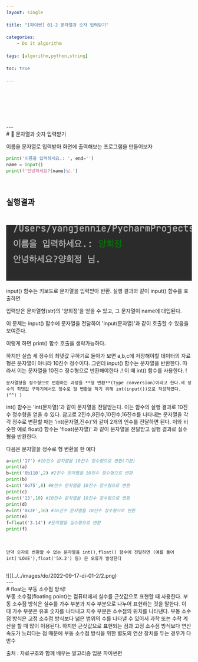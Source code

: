 ```yaml
---
layout: single

title: "[파이썬] 01-2 문자열과 숫자 입력받기" 

categories: 
    - Do it algorithm

tags: [algorithm,python,string]

toc: true

---
```


# <br />

<br />
---
<br />
# 🦋 문자열과 숫자 입력받기
<br />

이름을 문자열로 입력받아 화면에 출력해보는 프로그램을 만들어보자
<br/>

```python
print('이름을 입력하세요.: ', end='')  
name = input()  
print(f'안녕하세요?{name}님.')
```

<br/>

## 실행결과

<br/>

![](../../images/do/2022-09-17-di-01-2/1.png)
<br/>

input() 함수는 키보드로 문자열을 입력받아 반환. 실행 결과와 같이 input() 함수를 호출하면

입력받은 문자열형(str)의 '양희정'을 얻을 수 있고, 그 문자열이 name에 대입된다.

이 문제는 input() 함수에 문자열을 전달하여 'input(문자열)'과 같이 호출할 수 있음을 보여준다.

이렇게 하면 print() 함수 호출을 생략가능하다.

하지만 실습 세 정수의 최댓값 구하기로 돌아가 보면 a,b,c에 저장해야할 데이터의 자료형은 문자열이 아니라 10진수 정수이다. 그런데 input() 함수는 문자열을 반환한다. 따라서 이는 문자열을 10진수 정수형으로 반환해야한다 .! 이 때 int() 함수를 사용한다. !

`문자열형을 정수형으로 변환하는 과정을 **형 변환**(type conversion)이라고 한다.세 정수의 최댓값 구하기에서도 정수로 형 변환을 하기 위해 int(input())으로 작성하였다. (^^! )`

int() 함수는 'int(문자열)'과 같이 문자열을 전달받는다. 이는 함수의 실행 결과로 10진수 정수형을 얻을 수 있다. 참고로 2진수,8진수,10진수,16진수를 나타내는 문자열을 각각 정수로 변환할 때는 'int(문자열,진수)'와 같이 2개의 인수를 전달하면 된다. 이와 비슷한 예로 float() 함수는 'float(문자열)' 과 같이 문자열을 전달받고 실행 결과로 실수형을 반환한다.

다음은 문자열을 정수로 형 변환을 한 예다
<br/>

```python
a=int('17') #10진수 문자열을 10진수 정수형으로 변환(기본)  
print(a)  
b=int('0b110',2) #2진수 문자열을 10진수 정수형으로 변환  
print(b)  
c=int('0o75',8) #8진수 문자열을 10진수 정수형으로 변환  
print(c)  
d=int('13',10) #10진수 문자열을 10진수 정수형으로 변환  
print(d)  
e=int('0x3F',16) #16진수 문자열을 10진수 정수형으로 변환  
print(e)  
f=float('3.14') #문자열을 실수형으로 변환  
print(f)
```

<br/>

`만약 숫자로 변환할 수 없는 문자열을 int(),float() 함수에 전달하면 (예를 들어 int('LOVE'),float('5X.2') 등) 은 오류가 발생한다`

<br/>
![](../../images/do/2022-09-17-di-01-2/2.png)
<br/>
---
<br/>
# float는 부동 소수점 방식!
<br/>
부동 소수점(floating point)는 컴퓨터에서 실수를 근삿값으로 표현할 때 사용한다. 부동 소수점 방식은 실수를 가수 부분과 지수 부분으로 나누어 표현하는 것을 말한다. 이 때 가수 부분은 유효 숫자를 나타내고 지수 부분은 소수점의 위치를 나타낸다. 부동 소수점 방식은 고정 소수점 방식보다 넓은 범위의 수를 나타낼 수 있어서 과학 또는 수학 계산을 할 때 많이 이용된다. 하지만 근삿값으로 표현되는 점과 고정 소수점 방식보다 연산 속도가 느리다는 점 때문에 부동 소수점 방식을 위한 별도의 연산 장치를 두는 경우가 다반수

출처 : 자료구조와 함께 배우는 알고리즘 입문 파이썬편
